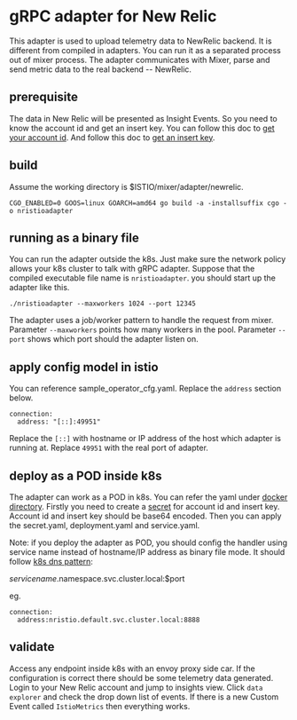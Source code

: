 # gRPC adapter for New Relic
This adapter is used to upload telemetry data to NewRelic backend. It is different from compiled in adapters. You can run it as a separated process out of mixer process. The adapter communicates with Mixer, parse and send metric data to the real backend -- NewRelic.

## prerequisite
The data in New Relic will be presented as Insight Events. So you need to know the account id and get an insert key. You can follow this doc to [get your account id](https://docs.newrelic.com/docs/accounts/install-new-relic/account-setup/account-id). And follow this doc to [get an insert key](https://docs.newrelic.com/docs/insights/insights-data-sources/custom-data/insert-custom-events-insights-api#register).

## build
Assume the working directory is $ISTIO/mixer/adapter/newrelic.

```
CGO_ENABLED=0 GOOS=linux GOARCH=amd64 go build -a -installsuffix cgo -o nristioadapter
```

## running as a binary file
You can run the adapter outside the k8s. Just make sure the network policy allows your k8s cluster to talk with gRPC adapter. Suppose that the compiled executable file name is `nristioadapter`. you should start up the adapter like this.

```
./nristioadapter --maxworkers 1024 --port 12345
```

The adapter uses a job/worker pattern to handle the request from mixer. Parameter `--maxworkers` points how many workers in the pool. Parameter `--port` shows which port should the adapter listen on.

## apply config model in istio
You can reference sample_operator_cfg.yaml. Replace the `address` section below.

```
connection:
  address: "[::]:49951"
```

Replace the `[::]` with hostname or IP address of the host which adapter is running at. Replace `49951` with the real port of adapter.

## deploy as a POD inside k8s
The adapter can work as a POD in k8s. You can refer the yaml under [docker directory](./docker).
Firstly you need to create a [secret](./docker/secret.yaml) for account id and insert key. Account id and insert key should be base64 encoded. Then you can apply the secret.yaml, deployment.yaml and service.yaml.

Note: if you deploy the adapter as POD, you should config the handler using service name instead of hostname/IP address as binary file mode. It should follow [k8s dns pattern](https://kubernetes.io/docs/concepts/services-networking/dns-pod-service/#services):

$servicename.$namespace.svc.cluster.local:$port

eg.
```
connection:
  address:nristio.default.svc.cluster.local:8888
```

## validate

Access any endpoint inside k8s with an envoy proxy side car. If the configuration is correct there should be some telemetry data generated. Login to your New Relic account and jump to insights view. Click `data explorer` and check the drop down list of events. If there is a new Custom Event called `IstioMetrics` then everything works.
